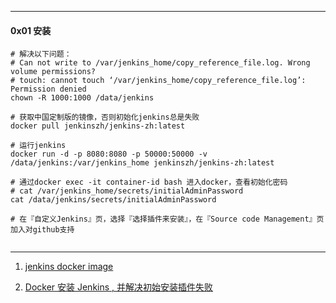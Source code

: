 

----

#### 0x01 安装

```shell
# 解决以下问题：
# Can not write to /var/jenkins_home/copy_reference_file.log. Wrong volume permissions?
# touch: cannot touch ‘/var/jenkins_home/copy_reference_file.log’: Permission denied
chown -R 1000:1000 /data/jenkins

# 获取中国定制版的镜像，否则初始化jenkins总是失败
docker pull jenkinszh/jenkins-zh:latest

# 运行jenkins
docker run -d -p 8080:8080 -p 50000:50000 -v /data/jenkins:/var/jenkins_home jenkinszh/jenkins-zh:latest

# 通过docker exec -it container-id bash 进入docker，查看初始化密码
# cat /var/jenkins_home/secrets/initialAdminPassword
cat /data/jenkins/secrets/initialAdminPassword

# 在『自定义Jenkins』页，选择『选择插件来安装』，在『Source code Management』页加入对github支持


```





----

1. [jenkins docker image](https://hub.docker.com/r/jenkinszh/jenkins-zh)

2. [Docker 安装 Jenkins , 并解决初始安装插件失败](https://www.cnblogs.com/stormlong/p/12784513.html)

